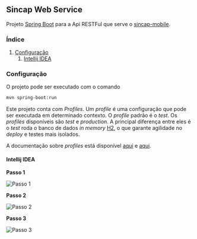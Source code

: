 ## Sincap Web Service

Projeto [Spring Boot](projects.spring.io/spring-boot/) para a
Api RESTFul que serve o [sincap-mobile](http://ledszeppellin.sr.ifes.edu.br:81/sincap/sincap-mobile).

### Índice

1. [Configuração](#configura-o)
    1. [Intellij IDEA](#intellij-idea)

### Configuração

O projeto pode ser executado com o comando

```bash
mvn spring-boot:run
```

Este projeto conta com *Profiles*. Um *profile* é uma configuração que pode ser executada em determinado contexto.
O *profile* padrão é o *test*. Os *profiles* disponíveis são *test* e *production*. A principal diferença entre eles
é o *test* roda o banco de dados *in memory* [H2](www.h2database.com), o que garante agilidade no *deploy* e testes 
mais isolados.

A documentação sobre *profiles* está disponível 
[aqui](http://docs.spring.io/spring-boot/docs/1.2.1.RELEASE/reference/htmlsingle/#boot-features-external-config-profile-specific-properties)
e
[aqui](http://docs.spring.io/spring-boot/docs/1.2.1.RELEASE/reference/htmlsingle/#boot-features-profiles).

#### Intellij IDEA

**Passo 1**

![Passo 1](http://ledszeppellin.sr.ifes.edu.br:81/sincap/sincap-doc/raw/master/2015-02-10%2014:05:56.png "Passo 1")

**Passo 2**

![Passo 2](http://ledszeppellin.sr.ifes.edu.br:81/sincap/sincap-doc/raw/master/2015-02-10%2014:11:07.png "Passo 2")

**Passo 3**

![Passo 3](http://ledszeppellin.sr.ifes.edu.br:81/sincap/sincap-doc/raw/master/2015-02-10%2014:21:40.png "Passo 3")
